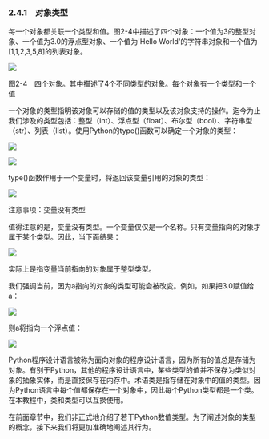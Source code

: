    

### 2.4.1　对象类型

每一个对象都关联一个类型和值。图2-4中描述了四个对象：一个值为3的整型对象、一个值为3.0的浮点型对象、一个值为'Hello World'的字符串对象和一个值为[1,1,2,3,5,8]的列表对象。

![](0-Assets/Epubook/程序员编程语言经典合集（计算机科学丛书5册套装），javapython编程语言含经典教材龙书《编译原理》%20(Bruce%20Eckel%20%20Alfred%20V.%20Aho%20%20Monica%20S.%20Lam%20etc.)%20(Z-Library)/images/image07962.jpeg)

图2-4　四个对象。其中描述了4个不同类型的对象。每个对象有一个类型和一个值

一个对象的类型指明该对象可以存储的值的类型以及该对象支持的操作。迄今为止我们涉及的类型包括：整型（int）、浮点型（float）、布尔型（bool）、字符串型（str）、列表（list）。使用Python的type()函数可以确定一个对象的类型：

![](0-Assets/Epubook/程序员编程语言经典合集（计算机科学丛书5册套装），javapython编程语言含经典教材龙书《编译原理》%20(Bruce%20Eckel%20%20Alfred%20V.%20Aho%20%20Monica%20S.%20Lam%20etc.)%20(Z-Library)/images/image07963.jpeg)

![](0-Assets/Epubook/程序员编程语言经典合集（计算机科学丛书5册套装），javapython编程语言含经典教材龙书《编译原理》%20(Bruce%20Eckel%20%20Alfred%20V.%20Aho%20%20Monica%20S.%20Lam%20etc.)%20(Z-Library)/images/image07964.jpeg)

type()函数作用于一个变量时，将返回该变量引用的对象的类型：

![](0-Assets/Epubook/程序员编程语言经典合集（计算机科学丛书5册套装），javapython编程语言含经典教材龙书《编译原理》%20(Bruce%20Eckel%20%20Alfred%20V.%20Aho%20%20Monica%20S.%20Lam%20etc.)%20(Z-Library)/images/image07965.jpeg)

注意事项：变量没有类型

值得注意的是，变量没有类型。一个变量仅仅是一个名称。只有变量指向的对象才属于某个类型。因此，当下面结果：

![](0-Assets/Epubook/程序员编程语言经典合集（计算机科学丛书5册套装），javapython编程语言含经典教材龙书《编译原理》%20(Bruce%20Eckel%20%20Alfred%20V.%20Aho%20%20Monica%20S.%20Lam%20etc.)%20(Z-Library)/images/image07966.jpeg)

实际上是指变量当前指向的对象属于整型类型。

我们强调当前，因为a指向的对象的类型可能会被改变。例如，如果把3.0赋值给a：

![](0-Assets/Epubook/程序员编程语言经典合集（计算机科学丛书5册套装），javapython编程语言含经典教材龙书《编译原理》%20(Bruce%20Eckel%20%20Alfred%20V.%20Aho%20%20Monica%20S.%20Lam%20etc.)%20(Z-Library)/images/image07967.jpeg)

则a将指向一个浮点值：

![](0-Assets/Epubook/程序员编程语言经典合集（计算机科学丛书5册套装），javapython编程语言含经典教材龙书《编译原理》%20(Bruce%20Eckel%20%20Alfred%20V.%20Aho%20%20Monica%20S.%20Lam%20etc.)%20(Z-Library)/images/image07968.jpeg)

Python程序设计语言被称为面向对象的程序设计语言，因为所有的值总是存储为对象。有别于Python，其他的程序设计语言中，某些类型的值并不保存为类似对象的抽象实体，而是直接保存在内存中。术语类是指存储在对象中的值的类型。因为Python语言中每个值都保存在一个对象中，因此每个Python类型都是一个类。在本教程中，类和类型可以互换使用。

在前面章节中，我们非正式地介绍了若干Python数值类型。为了阐述对象的类型的概念，接下来我们将更加准确地阐述其行为。